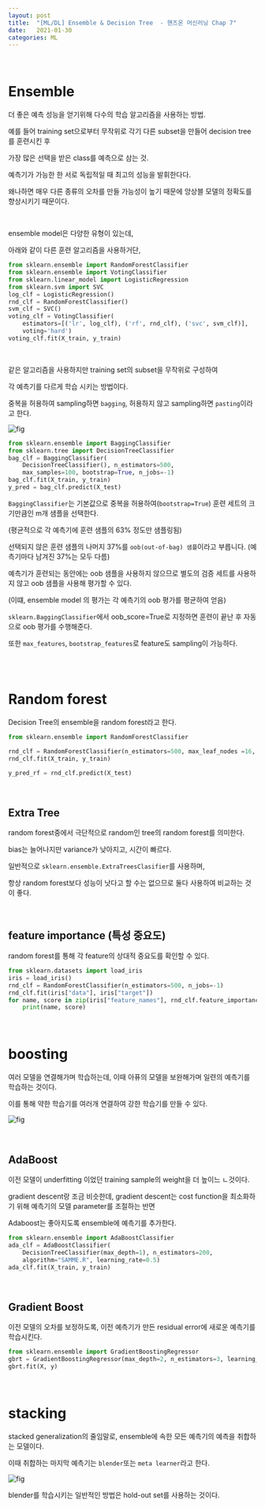 ```yaml
---
layout: post
title:  "[ML/DL] Ensemble & Decision Tree  - 핸즈온 머신러닝 Chap 7"
date:   2021-01-30
categories: ML
---
```



<br>




# Ensemble

더 좋은 예측 성능을 얻기위해 다수의 학습 알고리즘을 사용하는 방법.

예를 들어 training set으로부터 무작위로 각기 다른 subset을 만들어 decision tree를 훈련시킨 후

가장 많은 선택을 받은 class를 예측으로 삼는 것.



예측기가 가능한 한 서로 독립적일 때 최고의 성능을 발휘한다다.

왜나하면 매우 다른 종류의 오차를 만들 가능성이 높기 때문에 앙상블 모델의 정확도를 향상시키기 때문이다.



<br>

ensemble model은 다양한 유형이 있는데,

아래와 같이 다른 훈련 알고리즘을 사용하거단,


```Python
from sklearn.ensemble import RandomForestClassifier
from sklearn.ensemble import VotingClassifier
from sklearn.linear_model import LogisticRegression
from sklearn.svm import SVC
log_clf = LogisticRegression()
rnd_clf = RandomForestClassifier()
svm_clf = SVC()
voting_clf = VotingClassifier(
    estimators=[('lr', log_clf), ('rf', rnd_clf), ('svc', svm_clf)],
    voting='hard')
voting_clf.fit(X_train, y_train)

```

<br>

같은 알고리즘을 사용하지만 training set의 subset을 무작위로 구성하여

각 예측기를 다르게 학습 시키는 방법이다.



중복을 허용하여 sampling하면 `bagging`, 허용하지 않고 sampling하면 `pasting`이라고 한다.


![fig](https://hwk0702.github.io/img/ensemble3.png)


```Python
from sklearn.ensemble import BaggingClassifier
from sklearn.tree import DecisionTreeClassifier
bag_clf = BaggingClassifier(
    DecisionTreeClassifier(), n_estimators=500,
    max_samples=100, bootstrap=True, n_jobs=-1)
bag_clf.fit(X_train, y_train)
y_pred = bag_clf.predict(X_test)

```




`BaggingClassifier`는 기본값으로 중복을 허용하여(`bootstrap=True`) 훈련 세트의 크기만큼인 m개 샘플을 선택한다.

(평균적으로 각 예측기에 훈련 샘플의 63% 정도만 샘플링됨)


선택되지 않은 훈련 샘플의 나머지 37%를 `oob(out-of-bag) 샘플`이라고 부릅니다. (예측기마다 남겨진 37%는 모두 다름)


예측기가 훈련되는 동안에는 oob 샘플을 사용하지 않으므로 별도의 검증 세트를 사용하지 않고 oob 샘플을 사용해 평가할 수 있다.

(이떄, ensemble model 의 평가는 각 예측기의 oob 평가를 평균하여 얻음)

`sklearn.BaggingClassifier`에서  oob_score=True로 지정하면 훈련이 끝난 후 자동으로 oob 평가를 수행해준다.

또한 `max_features`, `bootstrap_features`로 feature도 sampling이 가능하다.

<br>





<br>

# Random forest

Decision Tree의 ensemble을 random forest라고 한다.



```Python
from sklearn.ensemble import RandomForestClassifier

rnd_clf = RandomForestClassifier(n_estimators=500, max_leaf_nodes =16, n_jobs=-1)
rnd_clf.fit(X_train, y_train)

y_pred_rf = rnd_clf.predict(X_test)
```

<br>

## Extra Tree

random forest중에서 극단적으로 random인 tree의 random forest를 의미한다.

bias는 늘어나지만 variance가 낮아지고, 시간이 빠르다.

일반적으로 `sklearn.ensemble.ExtraTreesClasifier`를 사용하며,

항상 random forest보다 성능이 낫다고 할 수는 없으므로 둘다 사용하여 비교하는 것이 좋다.

<br>

## feature importance (특성 중요도)

random forest를 통해 각 feature의 상대적 중요도를 확인할 수 있다.

```Python
from sklearn.datasets import load_iris
iris = load_iris()
rnd_clf = RandomForestClassifier(n_estimators=500, n_jobs=-1)
rnd_clf.fit(iris["data"], iris["target"])
for name, score in zip(iris["feature_names"], rnd_clf.feature_importances_):
    print(name, score)

```

<br>


# boosting

여러 모델을 연결해가며 학습하는데, 이때 아퓨의 모델을 보완해가며 일련의 예측기를 학습하는 것이다.

이를 통해 약한 학습기를 여러개 연결하여 강한 학습기를 만들 수 있다.


![fig](https://res.cloudinary.com/dyd911kmh/image/upload/f_auto,q_auto:best/v1542651255/image_2_pu8tu6.png)


<br>

##  AdaBoost


이전 모델이 underfitting 이었던 training sample의 weight을 더 높이느 ㄴ것이다.

gradient descent랑 조금 비슷한데, gradient descent는 cost function을 최소화하기 위해 예측기의 모델 parameter를 조절하는 반면

Adaboost는 좋아지도록 ensemble에 예측기를 추가한다.


```Python
from sklearn.ensemble import AdaBoostClassifier
ada_clf = AdaBoostClassifier(
    DecisionTreeClassifier(max_depth=1), n_estimators=200,
    algorithm="SAMME.R", learning_rate=0.5)
ada_clf.fit(X_train, y_train)
```

<br>

## Gradient Boost

이전 모델의 오차를 보정하도록, 이전 예측기가 만든 residual error에 새로운 예측기를 학습시킨다.


```Python
from sklearn.ensemble import GradientBoostingRegressor
gbrt = GradientBoostingRegressor(max_depth=2, n_estimators=3, learning_rate=1.0)
gbrt.fit(X, y)
```

<br>

# stacking

stacked generalization의 줄임말로, ensemble에 속한 모든 예측기의 예측을 취합하는 모델이다.

이때 취합하는 마지막 예측기는 `blender`또는 `meta learner`라고 한다.

![fig](https://yganalyst.github.io/assets/images/ML/chap6/stacking1.png)

blender를 학습시키는 일반적인 방법은 hold-out set를 사용하는 것이다.




<br>
